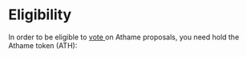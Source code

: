 # Eligibility

In order to be eligible to [vote ](https://vote.athame.finance/#/)on Athame proposals, you need hold the Athame token (ATH):
